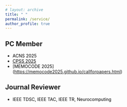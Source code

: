 ```yaml
---
# layout: archive
title: " "
permalink: /service/
author_profile: true
---
```


## PC Member
* <font color="#000000">ACNS 2025 </font> 
* [<font color="#000000">CPSS 2025 </font>](http://jianying.space/cpss/CPSS2025/)
* [<font color="#000000">MEMOCODE 2025] </font>(https://memocode2025.github.io/callforpapers.html) 


## Journal Reviewer
* <font color="#000000">IEEE TDSC, IEEE TAC, IEEE TR, Neurocomputing </font> 



